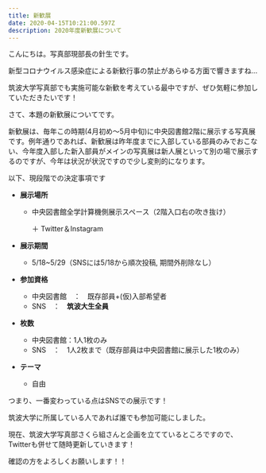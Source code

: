 ```yaml
---
title: 新歓展
date: 2020-04-15T10:21:00.597Z
description: 2020年度新歓展について
---
```

こんにちは。写真部現部長の針生です。

新型コロナウイルス感染症による新歓行事の禁止があらゆる方面で響きますね...

筑波大学写真部でも実施可能な新歓を考えている最中ですが、ぜひ気軽に参加していただきたいです！

さて、本題の新歓展についてです。

新歓展は、毎年この時期(4月初め～5月中旬)に中央図書館2階に展示する写真展です。例年通りであれば、新歓展は昨年度までに入部している部員のみでおこない、今年度入部した新入部員がメインの写真展は新人展といって別の場で展示するのですが、今年は状況が状況ですので少し変則的になります。

以下、現段階での決定事項です

* **展示場所**

  * 中央図書館全学計算機側展示スペース（2階入口右の吹き抜け）

    ＋ Twitter＆Instagram
* **展示期間**

  * 5/18~5/29（SNSには5/18から順次投稿, 期間外削除なし）
* **参加資格**

  * 中央図書館　：　既存部員+(仮)入部希望者
  * SNS　：　**筑波大生全員**
* **枚数**

  * 中央図書館：1人1枚のみ
  * SNS　：　1人2枚まで（既存部員は中央図書館に展示した1枚のみ）
* **テーマ**　　

  * 自由

つまり、一番変わっている点はSNSでの展示です！

筑波大学に所属している人であれば誰でも参加可能にしました。

現在、筑波大学写真部さくら組さんと企画を立てているところですので、Twitterも併せて随時更新していきます！

確認の方をよろしくお願いします！！